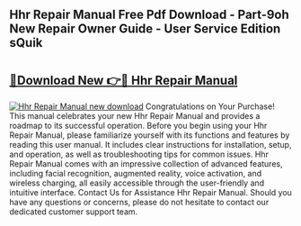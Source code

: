 ## Hhr Repair Manual Free Pdf Download - Part-9oh New Repair Owner Guide - User Service Edition sQuik

# <h2><a href="http://bc32408.oget.top/?id=Hhr+Repair+Manual">🔗Download New 👉🔴 Hhr Repair Manual</a></h2>

[![Hhr Repair Manual new download](https://i.imgur.com/5g1atiW.png)](http://bc32408.oget.top/?id=Hhr+Repair+Manual)
Congratulations on Your Purchase! This manual celebrates your new Hhr Repair Manual and provides a roadmap to its successful operation. Before you begin using your Hhr Repair Manual, please familiarize yourself with its functions and features by reading this user manual. It includes clear instructions for installation, setup, and operation, as well as troubleshooting tips for common issues. Hhr Repair Manual comes with an impressive collection of advanced features, including facial recognition, augmented reality, voice activation, and wireless charging, all easily accessible through the user-friendly and intuitive interface. Contact Us for Assistance Hhr Repair Manual. Should you have any questions or concerns, please do not hesitate to contact our dedicated customer support team.
